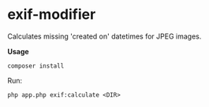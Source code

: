 exif-modifier
=============

Calculates missing 'created on' datetimes for JPEG images.

**Usage**

`composer install`

Run:

`php app.php exif:calculate <DIR>`
